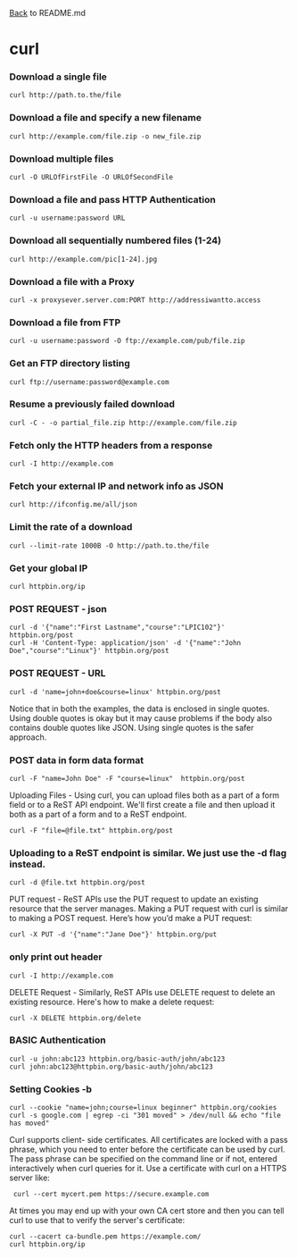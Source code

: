 [Back](README.md) to README.md

# curl

### Download a single file
```
curl http://path.to.the/file
```

### Download a file and specify a new filename
```
curl http://example.com/file.zip -o new_file.zip
```

### Download multiple files
```
curl -O URLOfFirstFile -O URLOfSecondFile
```

### Download a file and pass HTTP Authentication
```
curl -u username:password URL
```

### Download all sequentially numbered files (1-24)
```
curl http://example.com/pic[1-24].jpg
```

### Download a file with a Proxy
```
curl -x proxysever.server.com:PORT http://addressiwantto.access
```

### Download a file from FTP
```
curl -u username:password -O ftp://example.com/pub/file.zip
```

### Get an FTP directory listing
```
curl ftp://username:password@example.com
```

### Resume a previously failed download
```
curl -C - -o partial_file.zip http://example.com/file.zip
```

### Fetch only the HTTP headers from a response
```
curl -I http://example.com
```

### Fetch your external IP and network info as JSON
```
curl http://ifconfig.me/all/json
```

### Limit the rate of a download
```
curl --limit-rate 1000B -O http://path.to.the/file
```

### Get your global IP
```
curl httpbin.org/ip
```

### POST REQUEST - json
```
curl -d '{"name":"First Lastname","course":"LPIC102"}' httpbin.org/post
curl -H 'Content-Type: application/json' -d '{"name":"John Doe","course":"Linux"}' httpbin.org/post
```

### POST REQUEST - URL
```
curl -d 'name=john+doe&course=linux' httpbin.org/post
```

Notice that in both the examples, the data is enclosed in single quotes. Using double quotes is okay but it may cause problems if the body also contains double quotes like JSON. Using single quotes is the safer approach.

### POST data in form data format
```
curl -F "name=John Doe" -F "course=linux"  httpbin.org/post
```

Uploading Files - Using curl, you can upload files both as a part of a form field or to a ReST API endpoint. We'll first create a file and then upload it both as a part of a form and to a ReST endpoint.
```
curl -F "file=@file.txt" httpbin.org/post
```

### Uploading to a ReST endpoint is similar. We just use the -d flag instead.
```
curl -d @file.txt httpbin.org/post
```

PUT request - ReST APIs use the PUT request to update an existing resource that the server manages. Making a PUT request with curl is similar to making a POST request. Here’s how you’d make a PUT request:
```
curl -X PUT -d '{"name":"Jane Doe"}' httpbin.org/put
```

### only print out header
```
curl -I http://example.com
```

DELETE Request - Similarly, ReST APIs use DELETE request to delete an existing resource. Here's how to make a delete request:
```
curl -X DELETE httpbin.org/delete
```

### BASIC Authentication
```
curl -u john:abc123 httpbin.org/basic-auth/john/abc123
curl john:abc123@httpbin.org/basic-auth/john/abc123
```

### Setting Cookies -b
```
curl --cookie "name=john;course=linux beginner" httpbin.org/cookies
curl -s google.com | egrep -ci "301 moved" > /dev/null && echo "file has moved"
```

Curl supports client- side certificates. All certificates are locked with a pass phrase, which you need to enter before the certificate can be used by curl. The pass phrase can be specified on the command line or if not, entered interactively when curl queries for it. Use a certificate with curl on a HTTPS server like:
```
 curl --cert mycert.pem https://secure.example.com
```

At times you may end up with your own CA cert store and then you can tell curl to use that to verify the server's certificate:
```
curl --cacert ca-bundle.pem https://example.com/
curl httpbin.org/ip 
```
